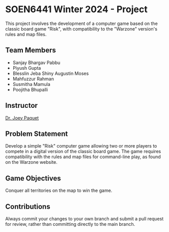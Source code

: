 # SOEN6441 Winter 2024 - Project 
This project involves the development of a computer game based on the classic board game "Risk", with compatibility to the "Warzone" version's rules and map files.

## Team Members
- Sanjay Bhargav Pabbu
- Piyush Gupta
- Blesslin Jeba Shiny Augustin Moses
- Mahfuzzur Rahman
- Susmitha Mamula
- Poojitha Bhupalli

## Instructor
<a href="https://users.encs.concordia.ca/~paquet/wiki/index.php?title=Dr._Joey_Paquet_Home_Page">Dr. Joey Paquet </a>

## Problem Statement
Develop a simple "Risk" computer game allowing two or more players to compete in a digital version of the classic board game. The game requires compatibility with the rules and map files for command-line play, as found on the Warzone website.

## Game Objectives
Conquer all territories on the map to win the game.

## Contributions
Always commit your changes to your own branch and submit a pull request for review, rather than committing directly to the main branch.
